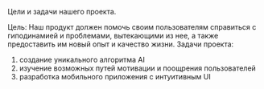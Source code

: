 Цели и задачи нашего проекта.

Цель: 
Наш продукт должен помочь своим пользователям справиться с гиподинамией и проблемами, вытекающими из нее, а также предоставить им новый опыт и качество жизни.
Задачи проекта:
1) создание уникального алгоритма AI 
2) изучение возможных путей мотивации и поощрения пользователей
3) разработка мобильного приложения с интуитивным UI
